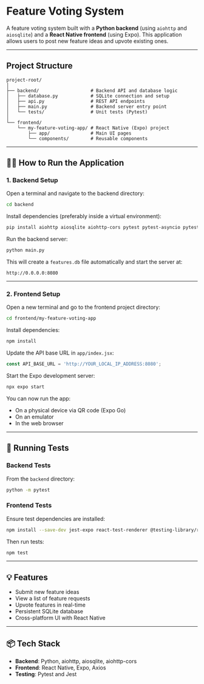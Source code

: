 # Feature Voting System

A feature voting system built with a **Python backend** (using `aiohttp` and `aiosqlite`) and a **React Native frontend** (using Expo). This application allows users to post new feature ideas and upvote existing ones.

---

## Project Structure

```
project-root/
│
├── backend/                   # Backend API and database logic
│   ├── database.py            # SQLite connection and setup
│   ├── api.py                 # REST API endpoints
│   ├── main.py                # Backend server entry point
│   └── tests/                 # Unit tests (Pytest)
│
└── frontend/
    └── my-feature-voting-app/ # React Native (Expo) project
        ├── app/               # Main UI pages
        └── components/        # Reusable components
```

---

## 🏃‍♀️ How to Run the Application

### 1. Backend Setup

Open a terminal and navigate to the backend directory:

```bash
cd backend
```

Install dependencies (preferably inside a virtual environment):

```bash
pip install aiohttp aiosqlite aiohttp-cors pytest pytest-asyncio pytest-aiohttp
```

Run the backend server:

```bash
python main.py
```

This will create a `features.db` file automatically and start the server at:

```
http://0.0.0.0:8080
```

---

### 2. Frontend Setup

Open a new terminal and go to the frontend project directory:

```bash
cd frontend/my-feature-voting-app
```

Install dependencies:

```bash
npm install
```

Update the API base URL in `app/index.jsx`:

```javascript
const API_BASE_URL = 'http://YOUR_LOCAL_IP_ADDRESS:8080';
```

Start the Expo development server:

```bash
npx expo start
```

You can now run the app:
- On a physical device via QR code (Expo Go)
- On an emulator
- In the web browser

---

## 🧪 Running Tests

### Backend Tests

From the `backend` directory:

```bash
python -m pytest
```

### Frontend Tests

Ensure test dependencies are installed:

```bash
npm install --save-dev jest-expo react-test-renderer @testing-library/react-native
```

Then run tests:

```bash
npm test
```

---

## 💡 Features

- Submit new feature ideas
- View a list of feature requests
- Upvote features in real-time
- Persistent SQLite database
- Cross-platform UI with React Native

---

## 📦 Tech Stack

- **Backend**: Python, aiohttp, aiosqlite, aiohttp-cors
- **Frontend**: React Native, Expo, Axios
- **Testing**: Pytest and Jest
